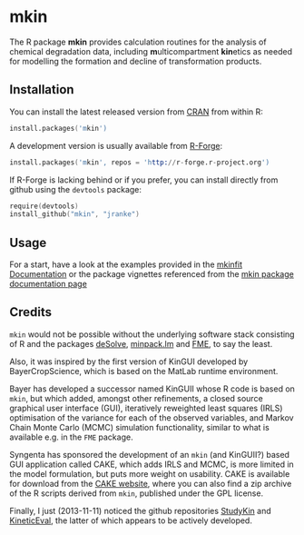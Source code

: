 # mkin

The R package **mkin** provides calculation routines for the analysis of chemical
degradation data, including **m**ulticompartment **kin**etics as needed for modelling
the formation and decline of transformation products.

## Installation

You can install the latest released version from 
[CRAN](http://cran.r-project.org/package=mkin) from within R:

```s
install.packages('mkin')
```

A development version is usually available from [R-Forge](http://r-forge.r-project.org/R/?group_id=615):

```s
install.packages('mkin', repos = 'http://r-forge.r-project.org')
```

If R-Forge is lacking behind or if you prefer, you can install directly from
github using the `devtools` package:

```s
require(devtools)
install_github("mkin", "jranke")
```

## Usage

For a start, have a look at the examples provided in the 
[mkinfit Documentation](http://kinfit.r-forge.r-project.org/mkin_static/mkinfit.html)
or the package vignettes referenced from the 
[mkin package documentation page](http://kinfit.r-forge.r-project.org/mkin_static/index.html)

## Credits

`mkin` would not be possible without the underlying software stack consisting
of R and the packages [deSolve](http://cran.r-project.org/package=deSolve),
[minpack.lm](http://cran.r-project.org/package=minpack.lm) and
[FME](http://cran.r-project.org/package=FME), to say the least.

Also, it was inspired by the first version of KinGUI developed by
BayerCropScience, which is based on the MatLab runtime environment.

Bayer has developed a successor named KinGUII whose R code is based on `mkin`, but which
added, amongst other refinements, a closed source graphical user interface
(GUI), iteratively reweighted least squares (IRLS) optimisation of the variance
for each of the observed variables, and Markov Chain Monte Carlo (MCMC)
simulation functionality, similar to what is available e.g. in the `FME`
package.

Syngenta has sponsored the development of an `mkin` (and KinGUII?) based GUI
application called CAKE, which adds IRLS and MCMC, is more limited in the model
formulation, but puts more weight on usability.  CAKE is available for download
from the [CAKE website](http://projects.tessella.com/cake), where you can also
find a zip archive of the R scripts derived from `mkin`, published under the GPL
license.

Finally, I just (2013-11-11) noticed the github repositories
[StudyKin](http://github.com/zhenglei-gao/StudyKin) and
[KineticEval](http://github.com/zhenglei-gao/KineticEval), the latter of which appears to be 
actively developed.
